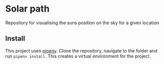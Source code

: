 # Solar path
Repository for visualising the suns position on the sky for a given location

## Install
This project uses [pipenv](https://pipenv-fork.readthedocs.io/en/latest/).
Clone the repository, navigate to the folder and run `pipenv install`.
 This creates a virtual environment for the project. 